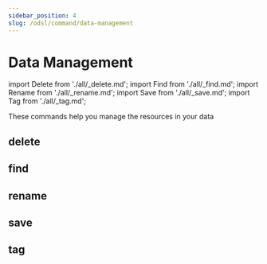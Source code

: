 ```yaml
---
sidebar_position: 4
slug: /odsl/command/data-management
---
```

Data Management
========

import Delete from './all/_delete.md';
import Find from './all/_find.md';
import Rename from './all/_rename.md';
import Save from './all/_save.md';
import Tag from './all/_tag.md';

These commands help you manage the resources in your data

## delete
<Delete />

## find
<Find />

## rename
<Rename />

## save
<Save />

## tag
<Tag />